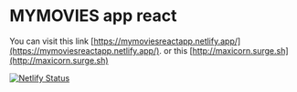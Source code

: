 # MYMOVIES app react

You can visit this link [https://mymoviesreactapp.netlify.app/](https://mymoviesreactapp.netlify.app/).
or this [http://maxicorn.surge.sh](http://maxicorn.surge.sh)

[![Netlify Status](https://api.netlify.com/api/v1/badges/3c900a8a-dffe-4696-8aae-3b5bb324288a/deploy-status)](https://app.netlify.com/sites/mymoviesreactapp/deploys)
